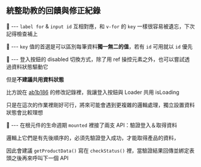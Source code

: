 ## 統整助教的回饋與修正紀錄

📌 --- `label for` & `input id` 互相對應，和 `v-for` 的 `key` 一樣很容易被遺忘，下次記得檢查補上

📌 --- `key` 值的首選是可以區別每筆資料**獨一無二的值**，若有 `id` 可用就以 `id` 優先

📌 --- 登入按鈕的 disabled 切換方式，除了用 ref 操控元素之外，也可以嘗試透過資料狀態驅動它

但是**不建議共用資料狀態**

比方說在 [ab1b186](https://github.com/QuantumParrot/2023-Hexschool-Vue-Live-Weekly-Task-02/commit/ab1b1864cd922035353e077d7147bb4bd9f23019) 的修改記錄裡，我讓登入按鈕與 Loader 共用 isLoading

只是在這次的作業裡剛好可行，將來可能會遇到更複雜的邏輯處理，獨立設置資料狀態會比較理想

📌 --- 在根元件的生命週期 `mounted` 裡接了兩支 API：驗證登入＆取得資料

邏輯上它們是有先後順序的，必須先驗證登入成功，才能取得產品的資料，

因此會建議 `getProductData()` 寫在 `checkStatus()` 裡，當驗證結果回傳並綁定表頭之後再來呼叫下一個 API

